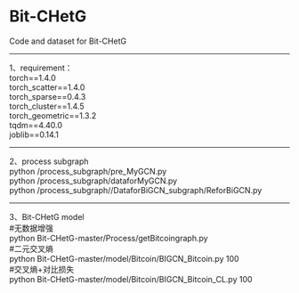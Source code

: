 # Bit-CHetG
Code and dataset for Bit-CHetG    
****  
1、requirement：  
torch==1.4.0   
torch_scatter==1.4.0  
torch_sparse==0.4.3  
torch_cluster==1.4.5  
torch_geometric==1.3.2  
tqdm==4.40.0  
joblib==0.14.1  
****  
2、process subgraph  
python /process_subgraph/pre_MyGCN.py  
python /process_subgraph/dataforMyGCN.py  
python /process_subgraph//DataforBiGCN_subgraph/ReforBiGCN.py  
****  
3、Bit-CHetG model  
#无数据增强  
python Bit-CHetG-master/Process/getBitcoingraph.py  
#二元交叉熵  
python Bit-CHetG-master/model/Bitcoin/BIGCN_Bitcoin.py 100  
#交叉熵+对比损失  
python Bit-CHetG-master/model/Bitcoin/BIGCN_Bitcoin_CL.py 100  

